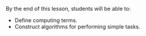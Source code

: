 By the end of this lesson, students will be able to: 
- Define computing terms.
- Construct algorithms for performing simple tasks.
